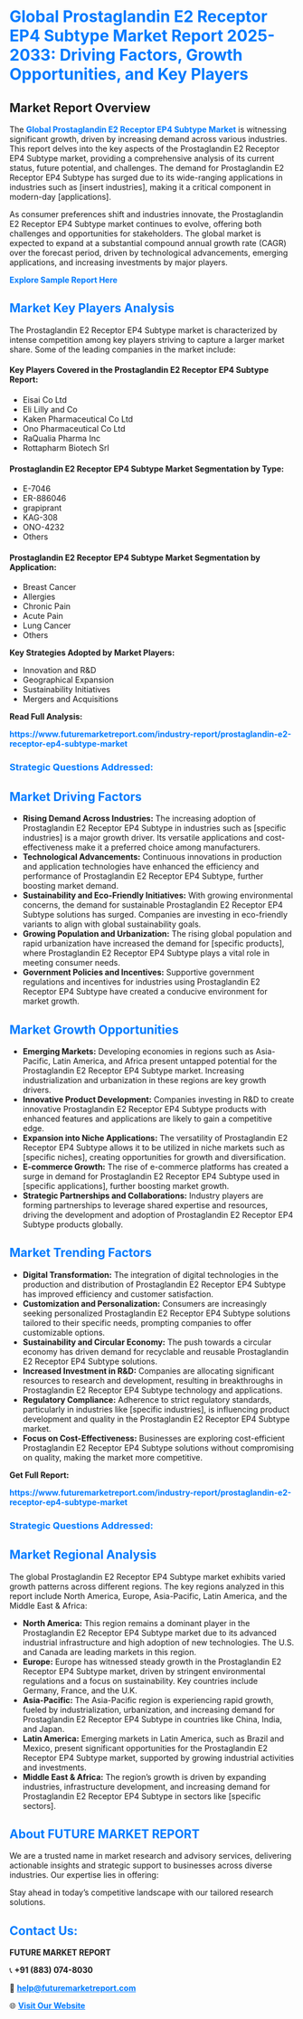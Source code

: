 <h1 style="color: #007BFF;">Global Prostaglandin E2 Receptor EP4 Subtype Market Report 2025-2033: Driving Factors, Growth Opportunities, and Key Players</h1>

<section id="overview">
<h2>Market Report Overview</h2>
<p>The <a href="https://www.futuremarketreport.com/industry-report/prostaglandin-e2-receptor-ep4-subtype-market" style="color: #007BFF; text-decoration: none;"><strong>Global Prostaglandin E2 Receptor EP4 Subtype Market</strong></a> is witnessing significant growth, driven by increasing demand across various industries. This report delves into the key aspects of the Prostaglandin E2 Receptor EP4 Subtype market, providing a comprehensive analysis of its current status, future potential, and challenges. The demand for Prostaglandin E2 Receptor EP4 Subtype has surged due to its wide-ranging applications in industries such as [insert industries], making it a critical component in modern-day [applications].</p>
<p>As consumer preferences shift and industries innovate, the Prostaglandin E2 Receptor EP4 Subtype market continues to evolve, offering both challenges and opportunities for stakeholders. The global market is expected to expand at a substantial compound annual growth rate (CAGR) over the forecast period, driven by technological advancements, emerging applications, and increasing investments by major players.</p>
</section>

<section id="overview">
<p><a href="https://www.futuremarketreport.com/request-sample/reportId=52785" style="color: #007BFF; text-decoration: none;"><strong>Explore Sample Report Here</strong></a></p>
</section>

<section id="key-players">
<h2 style="color: #007BFF;">Market Key Players Analysis</h2>
<p>The Prostaglandin E2 Receptor EP4 Subtype market is characterized by intense competition among key players striving to capture a larger market share. Some of the leading companies in the market include:</p>
<h4>Key Players Covered in the Prostaglandin E2 Receptor EP4 Subtype Report:</h4>
<ul><li>Eisai Co Ltd</li><li>Eli Lilly and Co</li><li>Kaken Pharmaceutical Co Ltd</li><li>Ono Pharmaceutical Co Ltd</li><li>RaQualia Pharma Inc</li><li>Rottapharm Biotech Srl</li></ul>
<h4>Prostaglandin E2 Receptor EP4 Subtype Market Segmentation by Type:</h4>
<ul><li>E-7046</li><li>ER-886046</li><li>grapiprant</li><li>KAG-308</li><li>ONO-4232</li><li>Others</li></ul>

<h4>Prostaglandin E2 Receptor EP4 Subtype Market Segmentation by Application:</h4>
<ul><li>Breast Cancer</li><li>Allergies</li><li>Chronic Pain</li><li>Acute Pain</li><li>Lung Cancer</li><li>Others</li></ul>
<p><strong>Key Strategies Adopted by Market Players:</strong></p>
<ul>
<li>Innovation and R&D</li>
<li>Geographical Expansion</li>
<li>Sustainability Initiatives</li>
<li>Mergers and Acquisitions</li>
</ul>
</section>

<section>
<p><strong>Read Full Analysis: </strong></p><a href="https://www.futuremarketreport.com/industry-report/prostaglandin-e2-receptor-ep4-subtype-market" style="color: #007BFF; text-decoration: none;"><strong>https://www.futuremarketreport.com/industry-report/prostaglandin-e2-receptor-ep4-subtype-market</strong></a>
<h3 style="color: #007BFF;">Strategic Questions Addressed:</h3>
</section>

<section id="driving-factors">
<h2 style="color: #007BFF;">Market Driving Factors</h2>
<ul>
<li><strong>Rising Demand Across Industries:</strong> The increasing adoption of Prostaglandin E2 Receptor EP4 Subtype in industries such as [specific industries] is a major growth driver. Its versatile applications and cost-effectiveness make it a preferred choice among manufacturers.</li>
<li><strong>Technological Advancements:</strong> Continuous innovations in production and application technologies have enhanced the efficiency and performance of Prostaglandin E2 Receptor EP4 Subtype, further boosting market demand.</li>
<li><strong>Sustainability and Eco-Friendly Initiatives:</strong> With growing environmental concerns, the demand for sustainable Prostaglandin E2 Receptor EP4 Subtype solutions has surged. Companies are investing in eco-friendly variants to align with global sustainability goals.</li>
<li><strong>Growing Population and Urbanization:</strong> The rising global population and rapid urbanization have increased the demand for [specific products], where Prostaglandin E2 Receptor EP4 Subtype plays a vital role in meeting consumer needs.</li>
<li><strong>Government Policies and Incentives:</strong> Supportive government regulations and incentives for industries using Prostaglandin E2 Receptor EP4 Subtype have created a conducive environment for market growth.</li>
</ul>
</section>

<section id="growth-opportunities">
<h2 style="color: #007BFF;">Market Growth Opportunities</h2>
<ul>
<li><strong>Emerging Markets:</strong> Developing economies in regions such as Asia-Pacific, Latin America, and Africa present untapped potential for the Prostaglandin E2 Receptor EP4 Subtype market. Increasing industrialization and urbanization in these regions are key growth drivers.</li>
<li><strong>Innovative Product Development:</strong> Companies investing in R&D to create innovative Prostaglandin E2 Receptor EP4 Subtype products with enhanced features and applications are likely to gain a competitive edge.</li>
<li><strong>Expansion into Niche Applications:</strong> The versatility of Prostaglandin E2 Receptor EP4 Subtype allows it to be utilized in niche markets such as [specific niches], creating opportunities for growth and diversification.</li>
<li><strong>E-commerce Growth:</strong> The rise of e-commerce platforms has created a surge in demand for Prostaglandin E2 Receptor EP4 Subtype used in [specific applications], further boosting market growth.</li>
<li><strong>Strategic Partnerships and Collaborations:</strong> Industry players are forming partnerships to leverage shared expertise and resources, driving the development and adoption of Prostaglandin E2 Receptor EP4 Subtype products globally.</li>
</ul>
</section>

<section id="trending-factors">
<h2 style="color: #007BFF;">Market Trending Factors</h2>
<ul>
<li><strong>Digital Transformation:</strong> The integration of digital technologies in the production and distribution of Prostaglandin E2 Receptor EP4 Subtype has improved efficiency and customer satisfaction.</li>
<li><strong>Customization and Personalization:</strong> Consumers are increasingly seeking personalized Prostaglandin E2 Receptor EP4 Subtype solutions tailored to their specific needs, prompting companies to offer customizable options.</li>
<li><strong>Sustainability and Circular Economy:</strong> The push towards a circular economy has driven demand for recyclable and reusable Prostaglandin E2 Receptor EP4 Subtype solutions.</li>
<li><strong>Increased Investment in R&D:</strong> Companies are allocating significant resources to research and development, resulting in breakthroughs in Prostaglandin E2 Receptor EP4 Subtype technology and applications.</li>
<li><strong>Regulatory Compliance:</strong> Adherence to strict regulatory standards, particularly in industries like [specific industries], is influencing product development and quality in the Prostaglandin E2 Receptor EP4 Subtype market.</li>
<li><strong>Focus on Cost-Effectiveness:</strong> Businesses are exploring cost-efficient Prostaglandin E2 Receptor EP4 Subtype solutions without compromising on quality, making the market more competitive.</li>
</ul>
</section>

<section>
<p><strong>Get Full Report: </strong></p><a href="https://www.futuremarketreport.com/industry-report/prostaglandin-e2-receptor-ep4-subtype-market" style="color: #007BFF; text-decoration: none;"><strong>https://www.futuremarketreport.com/industry-report/prostaglandin-e2-receptor-ep4-subtype-market</strong></a>
<h3 style="color: #007BFF;">Strategic Questions Addressed:</h3>
</section>


<section id="regional-analysis">
<h2 style="color: #007BFF;">Market Regional Analysis</h2>
<p>The global Prostaglandin E2 Receptor EP4 Subtype market exhibits varied growth patterns across different regions. The key regions analyzed in this report include North America, Europe, Asia-Pacific, Latin America, and the Middle East & Africa:</p>
<ul>
<li><strong>North America:</strong> This region remains a dominant player in the Prostaglandin E2 Receptor EP4 Subtype market due to its advanced industrial infrastructure and high adoption of new technologies. The U.S. and Canada are leading markets in this region.</li>
<li><strong>Europe:</strong> Europe has witnessed steady growth in the Prostaglandin E2 Receptor EP4 Subtype market, driven by stringent environmental regulations and a focus on sustainability. Key countries include Germany, France, and the U.K.</li>
<li><strong>Asia-Pacific:</strong> The Asia-Pacific region is experiencing rapid growth, fueled by industrialization, urbanization, and increasing demand for Prostaglandin E2 Receptor EP4 Subtype in countries like China, India, and Japan.</li>
<li><strong>Latin America:</strong> Emerging markets in Latin America, such as Brazil and Mexico, present significant opportunities for the Prostaglandin E2 Receptor EP4 Subtype market, supported by growing industrial activities and investments.</li>
<li><strong>Middle East & Africa:</strong> The region’s growth is driven by expanding industries, infrastructure development, and increasing demand for Prostaglandin E2 Receptor EP4 Subtype in sectors like [specific sectors].</li>
</ul>
</section>

<footer>
<h2 style="color: #007BFF;">About FUTURE MARKET REPORT</h2>
<p>We are a trusted name in market research and advisory services, delivering actionable insights and strategic support to businesses across diverse industries. Our expertise lies in offering:</p>

<p>Stay ahead in today’s competitive landscape with our tailored research solutions.</p>

<h2 style="color: #007BFF;">Contact Us:</h2>
<p><strong>FUTURE MARKET REPORT</strong></p>
<p>📞 <strong>+91 (883) 074-8030</strong></p>
<p>📧 <strong><a href="mailto:help@futuremarketreport.com" style="color: #007BFF;">help@futuremarketreport.com</a></strong></p>
<p>🌐 <strong><a href="https://www.futuremarketreport.com/" style="color: #007BFF;">Visit Our Website</a></strong></p>
</footer>